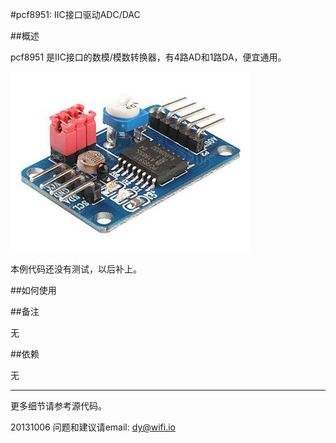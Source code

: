 ﻿#pcf8951: IIC接口驱动ADC/DAC 

##概述

pcf8951 是IIC接口的数模/模数转换器，有4路AD和1路DA，便宜通用。

![step_motor](../../addons_img/pcf8591_module.jpg)

本例代码还没有测试，以后补上。

##如何使用

##备注

无

##依赖

无


****
更多细节请参考源代码。

20131006
问题和建议请email: dy@wifi.io 


